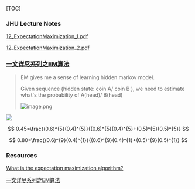 

[TOC]

### JHU Lecture Notes

[12_ExpectationMaximization_1.pdf](https://piazza.com/class_profile/get_resource/k1zer6tg6s04bb/k87mbiqb4j577p)

[12_ExpectationMaximization_2.pdf](https://piazza.com/class_profile/get_resource/k1zer6tg6s04bb/k8dou7vjfh5mp)









### [一文详尽系列之EM算法](https://mp.weixin.qq.com/s?__biz=MzIyNjM2MzQyNg==&mid=2247487548&idx=1&sn=f6a6a2b20c1b4d0e1bd86481aa476df0&chksm=e870c171df074867c884927eca8701318e08beab3824c3cd227fb3b12209bebfd6041fb318d3&scene=21#wechat_redirect)

> EM gives me a sense of learning hidden markov model.
>
> Given sequence (hidden state: coin A/ coin B ), we need to estimate what's the probability of A(head)/ B(head)
>
> ![image.png](https://i.loli.net/2020/05/01/MegKLlCSWGpPx9T.png)



![](https://i.loli.net/2019/12/17/5UNKf6VEc1tAZT8.png)

$$
0.45=\frac{(0.6)^{5}(0.4)^{5}}{(0.6)^{5}(0.4)^{5}+(0.5)^{5}(0.5)^{5}}
$$

$$
0.80=\frac{(0.6)^{9}(0.4)^{1}}{(0.6)^{9}(0.4)^{1}+(0.5)^{9}(0.5)^{1}}
$$





### Resources

[What is the expectation maximization algorithm?](https://datajobs.com/data-science-repo/Expectation-Maximization-Primer-[Do-and-Batzoglou].pdf)

[一文详尽系列之EM算法](https://mp.weixin.qq.com/s?__biz=MzIyNjM2MzQyNg==&mid=2247487548&idx=1&sn=f6a6a2b20c1b4d0e1bd86481aa476df0&chksm=e870c171df074867c884927eca8701318e08beab3824c3cd227fb3b12209bebfd6041fb318d3&scene=21#wechat_redirect)